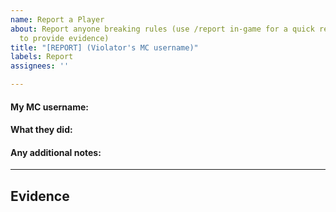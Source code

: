 ```yaml
---
name: Report a Player
about: Report anyone breaking rules (use /report in-game for a quick report, or this
  to provide evidence)
title: "[REPORT] (Violator's MC username)"
labels: Report
assignees: ''

---
```


#### My MC username:
<!--- Write your answer below this line --->

#### What they did:
<!--- Write your answer below this line --->

#### Any additional notes:
<!--- Write your answer below this line --->
_____
## Evidence
<!--- Upload the files below this line --->
